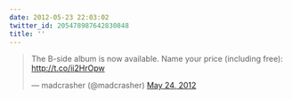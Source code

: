 ```yaml
---
date: 2012-05-23 22:03:02
twitter_id: 205478987642830848
title: ''
---
```


<blockquote class="twitter-tweet"><p lang="en" dir="ltr">The B-side album is now available. Name your price (including free): <a href="http://t.co/ii2HrOpw">http://t.co/ii2HrOpw</a></p>&mdash; madcrasher (@madcrasher) <a href="https://twitter.com/madcrasher/status/205476891736555521?ref_src=twsrc%5Etfw">May 24, 2012</a></blockquote>
<script async src="https://platform.twitter.com/widgets.js" charset="utf-8"></script>
